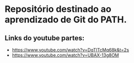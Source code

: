 # Repositório destinado ao aprendizado de Git do PATH.

## Links do youtube partes:

 - https://www.youtube.com/watch?v=DqTITcMq68k&t=2s
 - https://www.youtube.com/watch?v=UBAX-13g8OM